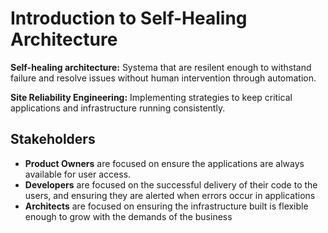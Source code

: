 # Introduction to Self-Healing Architecture

**Self-healing architecture:** Systema that are resilent enough to withstand 
failure and resolve issues without human intervention through automation.

**Site Reliability Engineering:** Implementing strategies to keep critical applications and infrastructure running consistently.

## Stakeholders

* **Product Owners** are focused on ensure the applications are always available for user access.
* **Developers** are focused on the successful delivery of their code to the users, and ensuring they are alerted when errors occur in applications
* **Architects** are focused on ensuring the infrastructure built is flexible enough to grow with the demands of the business
